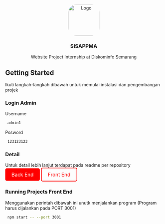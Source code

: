 <div align="center">
  <img src="https://pbs.twimg.com/profile_images/875564977372909572/qbC5_6eV_400x400.jpg" alt="Logo" width="100" height="100" style="border-radius: 25px;">

  <h3 align="center">SISAPPMA</h3>

  <p align="center">
    Website Project Internship at Diskominfo Semarang
    <br />
  </p>
</div>

<!-- GETTING STARTED -->
## Getting Started

Ikuti langkah-langkah dibawah untuk memulai instalasi dan pengembangan projek

### Login Admin
Username
 ```sh
  admin1
  ```
Pssword
 ```sh
  123123123
  ```
### Detail
Untuk detail lebih lanjut terdapat pada readme per repository
    <a href="https://github.com/SISAPPMA/Server-Side.git" style="background-color: red; color: white; text-decoration: none; padding: 10px 20px; font-size: 16px; display: inline-block; border-radius: 5px; cursor: pointer;">
        Back End
    </a>
    <a href="https://github.com/SISAPPMA/Front-End.git" style="color: red; text-decoration: none; padding: 10px 20px; font-size: 16px; display: inline-block; border: 2px solid red; border-radius: 5px; cursor: pointer;">
        Front End
    </a>


### Running Projects Front End
Menggunakan perintah dibawah ini unutk menjalankan program (Program harus dijalankan pada PORT 3001)
 ```sh
  npm start -- --port 3001
  ```

